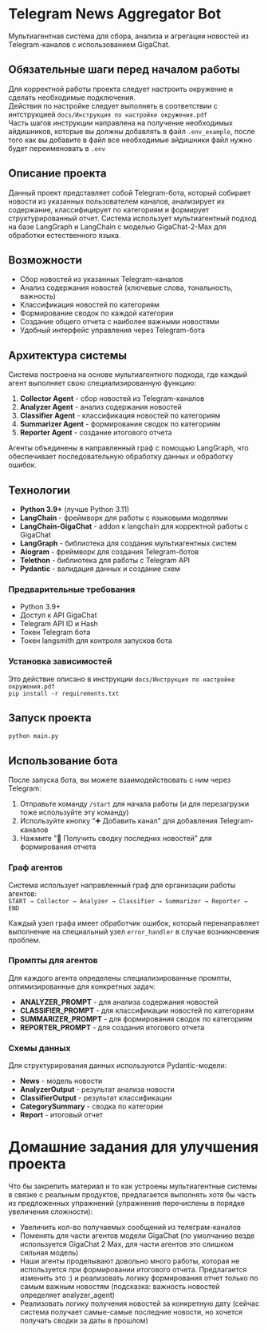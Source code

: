 # Telegram News Aggregator Bot

Мультиагентная система для сбора, анализа и агрегации новостей из Telegram-каналов с использованием GigaChat.

## Обязательные шаги перед началом работы

Для корректной работы проекта следует настроить окружение и сделать необходимые подключения.
<br>
Действия по настройке следует выполнять в соответствии с интструкцией `docs/Инструкция по настройке окружения.pdf`
<br>
Часть шагов инструкции направлена на получение необходимых айдишников, которые вы должны добавлять в файл `.env_example`, после того как вы добавите в файл все необходимые айдишники файл нужно будет переименовать в `.env`

## Описание проекта

Данный проект представляет собой Telegram-бота, который собирает новости из указанных пользователем каналов, анализирует их содержание, классифицирует по категориям и формирует структурированный отчет. Система использует мультиагентный подход на базе LangGraph и LangChain с моделью GigaChat-2-Max для обработки естественного языка.

## Возможности

- Сбор новостей из указанных Telegram-каналов
- Анализ содержания новостей (ключевые слова, тональность, важность)
- Классификация новостей по категориям
- Формирование сводок по каждой категории
- Создание общего отчета с наиболее важными новостями
- Удобный интерфейс управления через Telegram-бота

## Архитектура системы

Система построена на основе мультиагентного подхода, где каждый агент выполняет свою специализированную функцию:

1. **Collector Agent** - сбор новостей из Telegram-каналов
2. **Analyzer Agent** - анализ содержания новостей
3. **Classifier Agent** - классификация новостей по категориям
4. **Summarizer Agent** - формирование сводок по категориям
5. **Reporter Agent** - создание итогового отчета

Агенты объединены в направленный граф с помощью LangGraph, что обеспечивает последовательную обработку данных и обработку ошибок.

## Технологии

- **Python 3.9+** (лучше Python 3.11)
- **LangChain** - фреймворк для работы с языковыми моделями
- **LangChain-GigaChat** - addon к langchain для корректной работы с GigaChat 
- **LangGraph** - библиотека для создания мультиагентных систем
- **Aiogram** - фреймворк для создания Telegram-ботов
- **Telethon** - библиотека для работы с Telegram API
- **Pydantic** - валидация данных и создание схем

### Предварительные требования

- Python 3.9+
- Доступ к API GigaChat
- Telegram API ID и Hash
- Токен Telegram бота
- Токен langsmith для контроля запусков бота

### Установка зависимостей
Это действие описано в инструкции `docs/Инструкция по настройке окружения.pdf`
<br>
`pip install -r requirements.txt`

## Запуск проекта
`python main.py`

## Использование бота

После запуска бота, вы можете взаимодействовать с ним через Telegram:

1. Отправьте команду `/start` для начала работы (и для перезагрузки тоже используйте эту команду)
2. Используйте кнопку "➕ Добавить канал" для добавления Telegram-каналов
3. Нажмите "📰 Получить сводку последних новостей" для формирования отчета

### Граф агентов

Система использует направленный граф для организации работы агентов:
<br>
`START → Collector → Analyzer → Classifier → Summarizer → Reporter → END`

Каждый узел графа имеет обработчик ошибок, который перенаправляет выполнение на специальный узел `error_handler` в случае возникновения проблем.

### Промпты для агентов

Для каждого агента определены специализированные промпты, оптимизированные для конкретных задач:

- **ANALYZER_PROMPT** - для анализа содержания новостей
- **CLASSIFIER_PROMPT** - для классификации новостей по категориям
- **SUMMARIZER_PROMPT** - для формирования сводок по категориям
- **REPORTER_PROMPT** - для создания итогового отчета

### Схемы данных

Для структурирования данных используются Pydantic-модели:

- **News** - модель новости
- **AnalyzerOutput** - результат анализа новости
- **ClassifierOutput** - результат классификации
- **CategorySummary** - сводка по категории
- **Report** - итоговый отчет


# Домашние задания для улучшения проекта

Что бы закрепить материал и то как устроены мультиагентные системы в связке с реальным продуктов, предлагается выполнять хотя бы часть из предложенных упражнений (упражнения перечислены в порядке увеличения сложности):

- Увеличить кол-во получаемых сообщений из телеграм-каналов
- Поменять для части агентов модели GigaChat (по умолчанию везде используется GigaChat 2 Max, для части агентов это слишком сильная модель)
- Наши агенты проделывают довольно много работы, которая не используется при формировании итогового отчета. Предлагается изменить это :) и реализовать логику формирования отчет только по самым важным новостям (подсказка: важность новостей определяет analyzer_agent)
- Реализовать логику получения новостей за конкретную дату (сейчас система получает самые-самые последние новости, но хочется получать сводки за даты в прошлом)